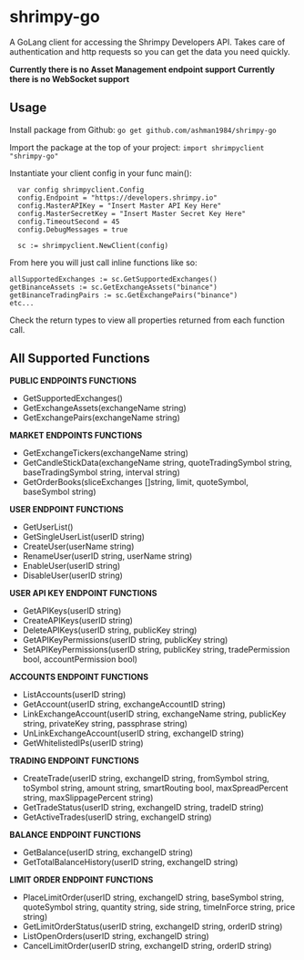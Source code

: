 # shrimpy-go

A GoLang client for accessing the Shrimpy Developers API.
Takes care of authentication and http requests so you can get the data you need quickly.

**Currently there is no Asset Management endpoint support**
**Currently there is no WebSocket support**

## Usage

Install package from Github: `go get github.com/ashman1984/shrimpy-go`

Import the package at the top of your project: `import shrimpyclient "shrimpy-go"`

Instantiate your client config in your func main():
  ```
	var config shrimpyclient.Config
	config.Endpoint = "https://developers.shrimpy.io"
	config.MasterAPIKey = "Insert Master API Key Here"
	config.MasterSecretKey = "Insert Master Secret Key Here"
	config.TimeoutSecond = 45
	config.DebugMessages = true

	sc := shrimpyclient.NewClient(config)
  ```
  
  From here you will just call inline functions like so:
  ```
  allSupportedExchanges := sc.GetSupportedExchanges()
  getBinanceAssets := sc.GetExchangeAssets("binance")
  getBinanceTradingPairs := sc.GetExchangePairs("binance")
  etc...
  ```
  Check the return types to view all properties returned from each function call.
  
  ## All Supported Functions
  
  **PUBLIC ENDPOINTS FUNCTIONS**
  - GetSupportedExchanges()
  - GetExchangeAssets(exchangeName string)
  - GetExchangePairs(exchangeName string)
  
  **MARKET ENDPOINTS FUNCTIONS**
  - GetExchangeTickers(exchangeName string)
  - GetCandleStickData(exchangeName string, quoteTradingSymbol string, baseTradingSymbol string, interval string)
  - GetOrderBooks(sliceExchanges []string, limit, quoteSymbol, baseSymbol string)
  
  **USER ENDPOINT FUNCTIONS**
  - GetUserList()
  - GetSingleUserList(userID string)
  - CreateUser(userName string)
  - RenameUser(userID string, userName string)
  - EnableUser(userID string)
  - DisableUser(userID string)
  
  **USER API KEY ENDPOINT FUNCTIONS**
  - GetAPIKeys(userID string)
  - CreateAPIKeys(userID string)
  - DeleteAPIKeys(userID string, publicKey string)
  - GetAPIKeyPermissions(userID string, publicKey string)
  - SetAPIKeyPermissions(userID string, publicKey string, tradePermission bool, accountPermission bool)
  
  **ACCOUNTS ENDPOINT FUNCTIONS**
  - ListAccounts(userID string)
  - GetAccount(userID string, exchangeAccountID string)
  - LinkExchangeAccount(userID string, exchangeName string, publicKey string, privateKey string, passphrase string)
  - UnLinkExchangeAccount(userID string, exchangeID string)
  - GetWhitelistedIPs(userID string)
  
  **TRADING ENDPOINT FUNCTIONS**
  - CreateTrade(userID string, exchangeID string, fromSymbol string, toSymbol string, amount string, smartRouting bool, maxSpreadPercent string, maxSlippagePercent string)
  - GetTradeStatus(userID string, exchangeID string, tradeID string)
  - GetActiveTrades(userID string, exchangeID string)
  
  **BALANCE ENDPOINT FUNCTIONS**
  - GetBalance(userID string, exchangeID string)
  - GetTotalBalanceHistory(userID string, exchangeID string)
  
  **LIMIT ORDER ENDPOINT FUNCTIONS**
  - PlaceLimitOrder(userID string, exchangeID string, baseSymbol string, quoteSymbol string, quantity string, side string, timeInForce string, price string)
  - GetLimitOrderStatus(userID string, exchangeID string, orderID string)
  - ListOpenOrders(userID string, exchangeID string)
  - CancelLimitOrder(userID string, exchangeID string, orderID string)
